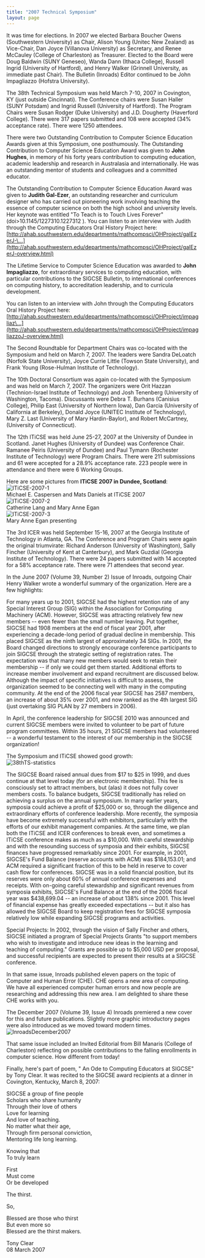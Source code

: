 ```yaml
---
title: "2007 Technical Symposium"
layout: page
---
```


It was time for elections. In 2007 we elected Barbara Boucher Owens
(Southwestern University) as Chair, Alison Young (Unitec New Zealand) as
Vice-Chair, Dan Joyce (Villanova University) as Secretary, and Renee
McCauley (College of Charleston) as Treasurer. Elected to the Board were
Doug Baldwin (SUNY Geneseo), Wanda Dann (Ithaca College), Russell Ingrid
(University of Hartford), and Henry Walker (Grinnell University, as
immediate past Chair). The Bulletin (Inroads) Editor continued to be
John Impagliazzo (Hofstra University).

The 38th Technical Symposium was held March 7-10, 2007 in Covington, KY
(just outside Cincinnati). The Conference chairs were Susan Haller (SUNY
Potsdam) and Ingrid Russell (University of Hartford). The Program Chairs
were Susan Rodger (Duke University) and J.D. Dougherty (Haverford
College). There were 317 papers submitted and 108 were accepted (34%
acceptance rate). There were 1250 attendees.

There were two Outstanding Contribution to Computer Science Education
Awards given at this Symposium, one posthumously. The Outstanding
Contribution to Computer Science Education Award was given to **John
Hughes**, in memory of his forty years contribution to computing
education, academic leadership and research in Australasia and
internationally. He was an outstanding mentor of students and colleagues
and a committed educator.

The Outstanding Contribution to Computer Science Education Award was
given to **Judith Gal-Ezer**, an outstanding researcher and curriculum
designer who has carried out pioneering work involving teaching the
essence of computer science on both the high school and university
levels. Her keynote was entitled \"To Teach is to Touch Lives Forever\"
(doi\>10.1145/1227310.1227312 ). You can listen to an interview with
Judith through the Computing Educators Oral History Project here:
[http://ahab.southwestern.edu/departments/mathcompsci/OHProject/galEzerJ-\...](http://ahab.southwestern.edu/departments/mathcompsci/OHProject/galEzerJ-overview.html)

The Lifetime Service to Computer Science Education was awarded to **John
Impagliazzo**, for extraordinary services to computing education, with
particular contributions to the SIGCSE Bulletin, to international
conferences on computing history, to accreditation leadership, and to
curricula development.

You can listen to an interview with John through the Computing Educators
Oral History Project here:
[http://ahab.southwestern.edu/departments/mathcompsci/OHProject/impagliaz\...](http://ahab.southwestern.edu/departments/mathcompsci/OHProject/impagliazzoJ-overview.html)

The Second Roundtable for Department Chairs was co-located with the
Symposium and held on March 7, 2007. The leaders were Sandra DeLoatch
(Norfolk State University), Joyce Currie Little (Towson State
University), and Frank Young (Rose-Hulman Institute of Technology).

The 10th Doctoral Consortium was again co-located with the Symposium and
was held on March 7, 2007. The organizers were Orit Hazzan
(Technion-Israel Institute of Technology) and Josh Tenenberg (University
of Washington, Tacoma). Discussants were Debra T. Burhans (Canisius
College), Philip East (University of Northern Iowa), Dan Garcia
(University of California at Berkeley), Donald Joyce (UNITEC Institute
of Technology), Mary Z. Last (University of Mary Hardin-Baylor), and
Robert McCartney, (University of Connecticut).

The 12th ITiCSE was held June 25-27, 2007 at the University of Dundee in
Scotland. Janet Hughes (University of Dundee) was Conference Chair.
Ramanee Peiris (University of Dundee) and Paul Tymann (Rochester
Institute of Technology) were Program Chairs. There were 211 submissions
and 61 were accepted for a 28.9% acceptance rate. 223 people were in
attendance and there were 6 Working Groups.

Here are some pictures from **ITiCSE 2007 in Dundee, Scotland**:\
![ITiCSE-2007-1](../../files/images/50yearsofSIGCSE/ITiCSE-2007-1.jpg)\
Michael E. Caspersen and Mats Daniels at ITiCSE 2007\
![ITiCSE-2007-2](../../files/images/50yearsofSIGCSE/ITiCSE-2007-2.jpg)\
Catherine Lang and Mary Anne Egan\
![ITiCSE-2007-3](../../files/images/50yearsofSIGCSE/ITiCSE-2007-3.jpg)\
Mary Anne Egan presenting

The 3rd ICER was held September 15-16, 2007 at the Georgia Institute of
Technology in Atlanta, GA. The Conference and Program Chairs were again
the original triumvirate: Richard Anderson (University of Washington),
Sally Fincher (University of Kent at Canterbury), and Mark Guzdial
(Georgia Institute of Technology). There were 24 papers submitted with
14 accepted for a 58% acceptance rate. There were 71 attendees that
second year.

In the June 2007 (Volume 39, Number 2) Issue of Inroads, outgoing Chair
Henry Walker wrote a wonderful summary of the organization. Here are a
few highlights:

For many years up to 2001, SIGCSE had the highest retention rate of any
Special Interest Group (SIG) within the Association for Computing
Machinery (ACM). However, SIGCSE was attracting relatively few new
members \-- even fewer than the small number leaving. Put together,
SIGCSE had 1908 members at the end of fiscal year 2001, after
experiencing a decade-long period of gradual decline in membership. This
placed SIGCSE as the ninth largest of approximately 34 SIGs. In 2001,
the Board changed directions to strongly encourage conference
participants to join SIGCSE through the strategic setting of
registration rates. The expectation was that many new members would seek
to retain their membership \-- if only we could get them started.
Additional efforts to increase member involvement and expand recruitment
are discussed below. Although the impact of specific initiatives is
difficult to assess, the organization seemed to be connecting well with
many in the computing community. At the end of the 2006 fiscal year
SIGCSE has 2587 members, an increase of about 35% over 2001, and now
ranked as the 4th largest SIG (just overtaking SIG PLAN by 27 members in
2006).

In April, the conference leadership for SIGCSE 2010 was announced and
current SIGCSE members were invited to volunteer to be part of future
program committees. Within 35 hours, 21 SIGCSE members had volunteered
\-- a wonderful testament to the interest of our membership in the
SIGCSE organization!

The Symposium and ITiCSE showed good growth:\
![38thTS-statistics](../../files/images/50yearsofSIGCSE/38thTS-statistics.jpg)

The SIGCSE Board raised annual dues from \$17 to \$25 in 1999, and dues
continue at that level today (for an electronic membership). This fee is
consciously set to attract members, but (alas) it does not fully cover
members costs. To balance budgets, SIGCSE traditionally has relied on
achieving a surplus on the annual symposium. In many earlier years,
symposia could achieve a profit of \$25,000 or so, through the diligence
and extraordinary efforts of conference leadership. More recently, the
symposia have become extremely successful with exhibitors, particularly
with the efforts of our exhibit management companies. At the same time,
we plan both the ITiCSE and ICER conferences to break even, and
sometimes a ITiCSE conference makes as much as a \$10,000. With careful
stewardship and with the resounding success of symposia and their
exhibits, SIGCSE finances have progressed remarkably since 2001. For
example, in 2001, SIGCSE\'s Fund Balance (reserve accounts with ACM) was
\$184,153.01; and ACM required a significant fraction of this to be held
in reserve to cover cash flow for conferences. SIGCSE was in a solid
financial position, but its reserves were only about 60% of annual
conference expenses and receipts. With on-going careful stewardship and
significant revenues from symposia exhibits, SIGCSE\'s Fund Balance at
the end of the 2006 fiscal year was \$438,699.04 \-- an increase of
about 138% since 2001. This level of financial expense has greatly
exceeded expectations \-- but it also has allowed the SIGCSE Board to
keep registration fees for SIGCSE symposia relatively low while
expanding SIGCSE programs and activities.

Special Projects: In 2002, through the vision of Sally Fincher and
others, SIGCSE initiated a program of Special Projects Grants "to
support members who wish to investigate and introduce new ideas in the
learning and teaching of computing." Grants are possible up to \$5,000
USD per proposal, and successful recipients are expected to present
their results at a SIGCSE conference.

In that same issue, Inroads published eleven papers on the topic of
Computer and Human Error (CHE). CHE opens a new area of computing. We
have all experienced computer human errors and now people are
researching and addressing this new area. I am delighted to share these
CHE works with you.

The December 2007 (Volume 39, Issue 4) Inroads premiered a new cover for
this and future publications. Slightly more graphic introductory pages
were also introduced as we moved toward modern times.\
![InroadsDecember2007](../../files/images/50yearsofSIGCSE/InroadsDecember2007.jpg)

That same issue included an Invited Editorial from Bill Manaris (College
of Charleston) reflecting on possible contributions to the falling
enrollments in computer science. How different from today!

Finally, here\'s part of poem, \" An Ode to Computing Educators at
SIGCSE\" by Tony Clear. It was recited to the SIGCSE award recipients at
a dinner in Covington, Kentucky, March 8, 2007:

SIGCSE a group of fine people\
Scholars who share humanity\
Through their love of others\
Love for learning\
And love of teaching.\
No matter what their age,\
Through firm personal conviction,\
Mentoring life long learning.

Knowing that\
To truly learn

First\
Must come\
Or be developed

The thirst.

So,

Blessed are those who thirst\
But even more so\
Blessed are the thirst makers.

Tony Clear\
08 March 2007